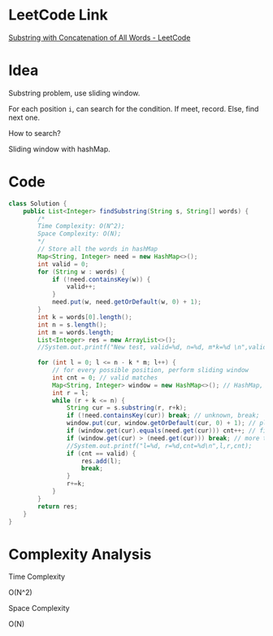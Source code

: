 # LeetCode Link

[Substring with Concatenation of All Words - LeetCode](https://leetcode.com/problems/substring-with-concatenation-of-all-words/)

# Idea

Substring problem, use sliding window.

For each position `i`, can search for the condition. If meet, record. Else, find next one.

How to search?

Sliding window with hashMap.

# Code

```java
class Solution {
    public List<Integer> findSubstring(String s, String[] words) {
        /*
        Time Complexity: O(N^2);
        Space Complexity: O(N);
        */
        // Store all the words in hashMap
        Map<String, Integer> need = new HashMap<>();
        int valid = 0;
        for (String w : words) {
            if (!need.containsKey(w)) {
                valid++;
            }
            need.put(w, need.getOrDefault(w, 0) + 1);
        }
        int k = words[0].length();
        int n = s.length();
        int m = words.length;
        List<Integer> res = new ArrayList<>();
        //System.out.printf("New test, valid=%d, n=%d, m*k=%d \n",valid, n, m*k);
        
        for (int l = 0; l <= n - k * m; l++) {
            // for every possible position, perform sliding window
            int cnt = 0; // valid matches
            Map<String, Integer> window = new HashMap<>(); // HashMap, store valus in window.
            int r = l;
            while (r + k <= n) {
                String cur = s.substring(r, r+k);
                if (!need.containsKey(cur)) break; // unknown, break;
                window.put(cur, window.getOrDefault(cur, 0) + 1); // plus 1
                if (window.get(cur).equals(need.get(cur))) cnt++; // find a valid one
                if (window.get(cur) > (need.get(cur))) break; // more than need, break;
                //System.out.printf("l=%d, r=%d,cnt=%d\n",l,r,cnt);
                if (cnt == valid) {
                    res.add(l);
                    break;
                }
                r+=k;
            }
        }
        return res;
    }
}
```

# Complexity Analysis

Time Complexity

O(N^2)

Space Complexity

O(N)
